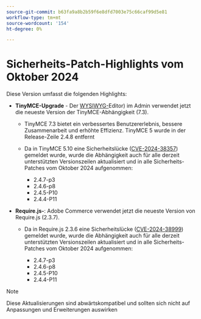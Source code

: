 ```yaml
---
source-git-commit: b63fa9a8b2b59f6e8dfd7003e75c66caf99d5e81
workflow-type: tm+mt
source-wordcount: '154'
ht-degree: 0%

---
```

# Sicherheits-Patch-Highlights vom Oktober 2024

Diese Version umfasst die folgenden Highlights:

* **TinyMCE-Upgrade** - Der [WYSIWYG-](https://experienceleague.adobe.com/de/docs/commerce-admin/content-design/wysiwyg/editor)Editor) im Admin verwendet jetzt die neueste Version der TinyMCE-Abhängigkeit (7.3&#x200B;).

   * TinyMCE 7.3 bietet ein verbessertes Benutzererlebnis, bessere Zusammenarbeit und erhöhte Effizienz. TinyMCE 5 wurde in der Release-Zeile 2.4.8 entfernt&#x200B;

   * Da in TinyMCE 5.10 eine Sicherheitslücke ([CVE-2024-38357](https://nvd.nist.gov/vuln/detail/CVE-2024-38357)) gemeldet wurde, wurde die Abhängigkeit auch für alle derzeit unterstützten Versionszeilen aktualisiert und in alle Sicherheits-Patches vom Oktober 2024 aufgenommen:

      * 2.4.7-p3
      * 2.4.6-p8
      * 2.4.5-P10
      * 2.4.4-P11

* **Require.js-**: Adobe Commerce verwendet jetzt die neueste Version von Require.js (2.3.7).

   * Da in Require.js 2.3.6 eine Sicherheitslücke ([CVE-2024-38999](https://nvd.nist.gov/vuln/detail/CVE-2024-38999)) gemeldet wurde, wurde die Abhängigkeit auch für alle derzeit unterstützten Versionszeilen aktualisiert und in alle Sicherheits-Patches vom Oktober 2024 aufgenommen:

      * 2.4.7-p3
      * 2.4.6-p8
      * 2.4.5-P10
      * 2.4.4-P11

>[!NOTE]
>
>Diese Aktualisierungen sind abwärtskompatibel und sollten sich nicht auf Anpassungen und Erweiterungen auswirken&#x200B;
